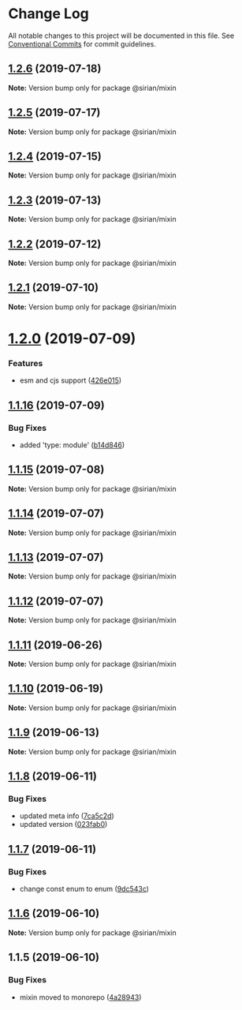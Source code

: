 # Change Log

All notable changes to this project will be documented in this file.
See [Conventional Commits](https://conventionalcommits.org) for commit guidelines.

## [1.2.6](https://github.com/sirian/js/compare/@sirian/mixin@1.2.5...@sirian/mixin@1.2.6) (2019-07-18)

**Note:** Version bump only for package @sirian/mixin





## [1.2.5](https://github.com/sirian/js/compare/@sirian/mixin@1.2.4...@sirian/mixin@1.2.5) (2019-07-17)

**Note:** Version bump only for package @sirian/mixin





## [1.2.4](https://github.com/sirian/js/compare/@sirian/mixin@1.2.3...@sirian/mixin@1.2.4) (2019-07-15)

**Note:** Version bump only for package @sirian/mixin





## [1.2.3](https://github.com/sirian/js/compare/@sirian/mixin@1.2.2...@sirian/mixin@1.2.3) (2019-07-13)

**Note:** Version bump only for package @sirian/mixin





## [1.2.2](https://github.com/sirian/js/compare/@sirian/mixin@1.2.1...@sirian/mixin@1.2.2) (2019-07-12)

**Note:** Version bump only for package @sirian/mixin





## [1.2.1](https://github.com/sirian/js/compare/@sirian/mixin@1.2.0...@sirian/mixin@1.2.1) (2019-07-10)

**Note:** Version bump only for package @sirian/mixin





# [1.2.0](https://github.com/sirian/js/compare/@sirian/mixin@1.1.16...@sirian/mixin@1.2.0) (2019-07-09)


### Features

* esm and cjs support ([426e015](https://github.com/sirian/js/commit/426e015))





## [1.1.16](https://github.com/sirian/js/compare/@sirian/mixin@1.1.15...@sirian/mixin@1.1.16) (2019-07-09)


### Bug Fixes

* added 'type: module' ([b14d846](https://github.com/sirian/js/commit/b14d846))





## [1.1.15](https://github.com/sirian/js/compare/@sirian/mixin@1.1.14...@sirian/mixin@1.1.15) (2019-07-08)

**Note:** Version bump only for package @sirian/mixin





## [1.1.14](https://github.com/sirian/js/compare/@sirian/mixin@1.1.13...@sirian/mixin@1.1.14) (2019-07-07)

**Note:** Version bump only for package @sirian/mixin





## [1.1.13](https://github.com/sirian/js/compare/@sirian/mixin@1.1.12...@sirian/mixin@1.1.13) (2019-07-07)

**Note:** Version bump only for package @sirian/mixin





## [1.1.12](https://github.com/sirian/js/compare/@sirian/mixin@1.1.11...@sirian/mixin@1.1.12) (2019-07-07)

**Note:** Version bump only for package @sirian/mixin





## [1.1.11](https://github.com/sirian/js/compare/@sirian/mixin@1.1.10...@sirian/mixin@1.1.11) (2019-06-26)

**Note:** Version bump only for package @sirian/mixin





## [1.1.10](https://github.com/sirian/js/compare/@sirian/mixin@1.1.9...@sirian/mixin@1.1.10) (2019-06-19)

**Note:** Version bump only for package @sirian/mixin





## [1.1.9](https://github.com/sirian/js/compare/@sirian/mixin@1.1.8...@sirian/mixin@1.1.9) (2019-06-13)

**Note:** Version bump only for package @sirian/mixin





## [1.1.8](https://github.com/sirian/js/compare/@sirian/mixin@1.1.7...@sirian/mixin@1.1.8) (2019-06-11)


### Bug Fixes

* updated meta info ([7ca5c2d](https://github.com/sirian/js/commit/7ca5c2d))
* updated version ([023fab0](https://github.com/sirian/js/commit/023fab0))





## [1.1.7](https://github.com/sirian/js/compare/@sirian/mixin@1.1.6...@sirian/mixin@1.1.7) (2019-06-11)


### Bug Fixes

* change const enum to enum ([9dc543c](https://github.com/sirian/js/commit/9dc543c))





## [1.1.6](https://github.com/sirian/js/compare/@sirian/mixin@1.1.5...@sirian/mixin@1.1.6) (2019-06-10)

**Note:** Version bump only for package @sirian/mixin





## 1.1.5 (2019-06-10)


### Bug Fixes

* mixin moved to monorepo ([4a28943](https://github.com/sirian/js/commit/4a28943))
